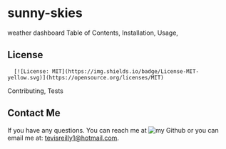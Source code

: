 # sunny-skies 
  weather dashboard 
  Table of Contents, 
  Installation, 
  Usage, 
  ## License
      [![License: MIT](https://img.shields.io/badge/License-MIT-yellow.svg)](https://opensource.org/licenses/MIT)
      
  Contributing, 
  Tests
  
  ## Contact Me
  If you have any questions. You can reach me at ![my Github](https://www.github.com/tevissaur) or you can email me at: tevisreilly1@hotmail.com.
  

 
